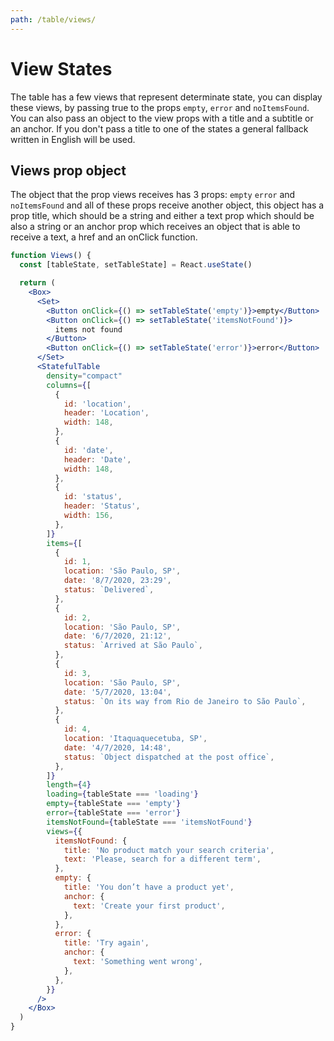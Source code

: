 ```yaml
---
path: /table/views/
---
```


# View States

The table has a few views that represent determinate state, you can display these views, by passing true to the props `empty`, `error` and `noItemsFound`.
You can also pass an object to the view props with a title and a subtitle or an anchor.
If you don't pass a title to one of the states a general fallback written in English will be used.

## Views prop object

The object that the prop views receives has 3 props: `empty` `error` and `noItemsFound` and all of these props receive another object, this object has a prop title, which should be a string and either a text prop which should be also a string or an anchor prop which receives an object that is able to receive a text, a href and an onClick function.

```jsx
function Views() {
  const [tableState, setTableState] = React.useState()

  return (
    <Box>
      <Set>
        <Button onClick={() => setTableState('empty')}>empty</Button>
        <Button onClick={() => setTableState('itemsNotFound')}>
          items not found
        </Button>
        <Button onClick={() => setTableState('error')}>error</Button>
      </Set>
      <StatefulTable
        density="compact"
        columns={[
          {
            id: 'location',
            header: 'Location',
            width: 148,
          },
          {
            id: 'date',
            header: 'Date',
            width: 148,
          },
          {
            id: 'status',
            header: 'Status',
            width: 156,
          },
        ]}
        items={[
          {
            id: 1,
            location: 'São Paulo, SP',
            date: '8/7/2020, 23:29',
            status: `Delivered`,
          },
          {
            id: 2,
            location: 'São Paulo, SP',
            date: '6/7/2020, 21:12',
            status: `Arrived at São Paulo`,
          },
          {
            id: 3,
            location: 'São Paulo, SP',
            date: '5/7/2020, 13:04',
            status: `On its way from Rio de Janeiro to São Paulo`,
          },
          {
            id: 4,
            location: 'Itaquaquecetuba, SP',
            date: '4/7/2020, 14:48',
            status: `Object dispatched at the post office`,
          },
        ]}
        length={4}
        loading={tableState === 'loading'}
        empty={tableState === 'empty'}
        error={tableState === 'error'}
        itemsNotFound={tableState === 'itemsNotFound'}
        views={{
          itemsNotFound: {
            title: 'No product match your search criteria',
            text: 'Please, search for a different term',
          },
          empty: {
            title: 'You don’t have a product yet',
            anchor: {
              text: 'Create your first product',
            },
          },
          error: {
            title: 'Try again',
            anchor: {
              text: 'Something went wrong',
            },
          },
        }}
      />
    </Box>
  )
}
```
